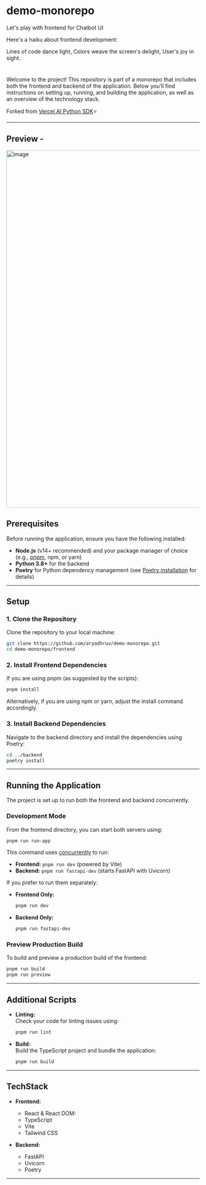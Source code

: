 # demo-monorepo
Let's play with frontend for Chatbot UI

Here's a haiku about frontend development:

Lines of code dance light,
Colors weave the screen's delight,
User's joy in sight.

# 

Welcome to the project! This repository is part of a monorepo that includes both the frontend and backend of the application. Below you’ll find instructions on setting up, running, and building the application, as well as an overview of the technology stack.

Forked from [Vercel AI Python SDK](https://github.com/vercel-labs/ai-sdk-preview-python-streaming)⭐️

---

## Preview - 
<img width="933" alt="image" src="https://github.com/user-attachments/assets/c215ddaa-7e26-4a0e-a56f-c066eae8dd6e" />

## Prerequisites

Before running the application, ensure you have the following installed:

- **Node.js** (v14+ recommended) and your package manager of choice (e.g., [pnpm](https://pnpm.io/), npm, or yarn)
- **Python 3.8+** for the backend
- **Poetry** for Python dependency management (see [Poetry installation](https://python-poetry.org/docs/#installation) for details)

---

## Setup

### 1. Clone the Repository

Clone the repository to your local machine:

```bash
git clone https://github.com/aryadhruv/demo-monorepo.git
cd demo-monorepo/frontend
```

### 2. Install Frontend Dependencies

If you are using pnpm (as suggested by the scripts):

```bash
pnpm install
```

Alternatively, if you are using npm or yarn, adjust the install command accordingly.

### 3. Install Backend Dependencies

Navigate to the backend directory and install the dependencies using Poetry:

```bash
cd ../backend
poetry install
```

---

## Running the Application

The project is set up to run both the frontend and backend concurrently.

### Development Mode

From the frontend directory, you can start both servers using:

```bash
pnpm run run-app
```

This command uses [concurrently](https://github.com/open-cli-tools/concurrently) to run:
- **Frontend:** `pnpm run dev` (powered by Vite)
- **Backend:** `pnpm run fastapi-dev` (starts FastAPI with Uvicorn)

If you prefer to run them separately:
- **Frontend Only:**  
  ```bash
  pnpm run dev
  ```
- **Backend Only:**  
  ```bash
  pnpm run fastapi-dev
  ```

### Preview Production Build

To build and preview a production build of the frontend:

```bash
pnpm run build
pnpm run preview
```

---

## Additional Scripts

- **Linting:**  
  Check your code for linting issues using:
  ```bash
  pnpm run lint
  ```

- **Build:**  
  Build the TypeScript project and bundle the application:
  ```bash
  pnpm run build
  ```

---

## TechStack

- **Frontend:**
  - React & React DOM:
  - TypeScript
  - Vite
  - Tailwind CSS
  
- **Backend:**
  - FastAPI
  - Uvicorn
  - Poetry

---
